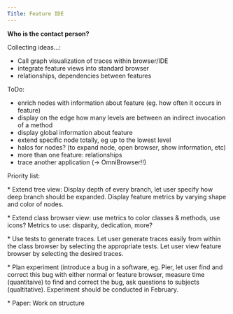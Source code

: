 ```yaml
---
Title: Feature IDE
---
```


**Who is the contact person?**

Collecting ideas...:


-  Call graph visualization of traces within browser/IDE
-  integrate feature views into standard browser
-  relationships, dependencies between features

ToDo:


-  enrich nodes with information about feature (eg. how often it occurs in feature)
-  display on the edge how many levels are between an indirect invocation of a method   
-  display global information about feature  
-  extend specific node totally, eg up to the lowest level
-  halos for nodes? (to expand node, open browser, show information, etc) 
-  more than one feature: relationships
-  trace another application (-> OmniBrowser!!)

Priority list:

\* Extend tree view: Display depth of every branch, let user specify how deep branch should be expanded. Display feature metrics by varying shape and color of nodes.

\* Extend class browser view: use metrics to color classes & methods, use icons? Metrics to use: disparity, dedication, more?

\* Use tests to generate traces. Let user generate traces easily from within the class browser by selecting the appropriate tests. Let user view feature browser by selecting the desired traces.

\* Plan experiment (introduce a bug in a software, eg. Pier, let user find and correct this bug with either normal or feature browser, measure time (quantitaive) to find and correct the bug, ask questions to subjects (qualtitative). 
Experiment should be conducted in February.

\* Paper: Work on structure
